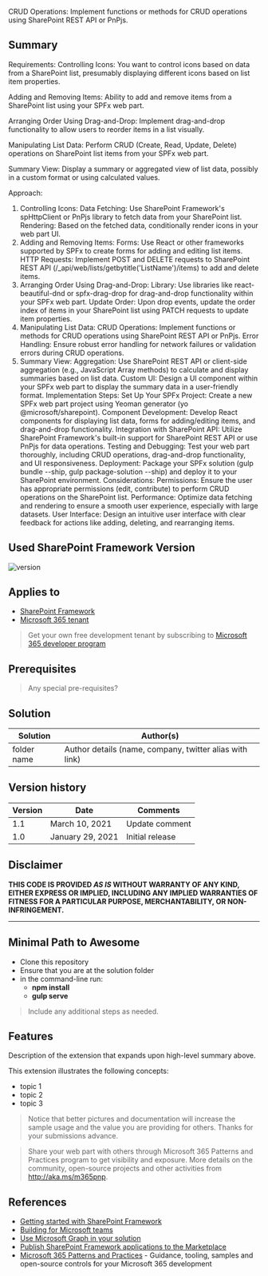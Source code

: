 CRUD Operations: Implement functions or methods for CRUD operations using SharePoint REST API or PnPjs.


## Summary

Requirements:
Controlling Icons: You want to control icons based on data from a SharePoint list, presumably displaying different icons based on list item properties.

Adding and Removing Items: Ability to add and remove items from a SharePoint list using your SPFx web part.

Arranging Order Using Drag-and-Drop: Implement drag-and-drop functionality to allow users to reorder items in a list visually.

Manipulating List Data: Perform CRUD (Create, Read, Update, Delete) operations on SharePoint list items from your SPFx web part.

Summary View: Display a summary or aggregated view of list data, possibly in a custom format or using calculated values.

Approach:
1. Controlling Icons:
Data Fetching: Use SharePoint Framework's spHttpClient or PnPjs library to fetch data from your SharePoint list.
Rendering: Based on the fetched data, conditionally render icons in your web part UI.
2. Adding and Removing Items:
Forms: Use React or other frameworks supported by SPFx to create forms for adding and editing list items.
HTTP Requests: Implement POST and DELETE requests to SharePoint REST API (/_api/web/lists/getbytitle('ListName')/items) to add and delete items.
3. Arranging Order Using Drag-and-Drop:
Library: Use libraries like react-beautiful-dnd or spfx-drag-drop for drag-and-drop functionality within your SPFx web part.
Update Order: Upon drop events, update the order index of items in your SharePoint list using PATCH requests to update item properties.
4. Manipulating List Data:
CRUD Operations: Implement functions or methods for CRUD operations using SharePoint REST API or PnPjs.
Error Handling: Ensure robust error handling for network failures or validation errors during CRUD operations.
5. Summary View:
Aggregation: Use SharePoint REST API or client-side aggregation (e.g., JavaScript Array methods) to calculate and display summaries based on list data.
Custom UI: Design a UI component within your SPFx web part to display the summary data in a user-friendly format.
Implementation Steps:
Set Up Your SPFx Project: Create a new SPFx web part project using Yeoman generator (yo @microsoft/sharepoint).
Component Development: Develop React components for displaying list data, forms for adding/editing items, and drag-and-drop functionality.
Integration with SharePoint API: Utilize SharePoint Framework's built-in support for SharePoint REST API or use PnPjs for data operations.
Testing and Debugging: Test your web part thoroughly, including CRUD operations, drag-and-drop functionality, and UI responsiveness.
Deployment: Package your SPFx solution (gulp bundle --ship, gulp package-solution --ship) and deploy it to your SharePoint environment.
Considerations:
Permissions: Ensure the user has appropriate permissions (edit, contribute) to perform CRUD operations on the SharePoint list.
Performance: Optimize data fetching and rendering to ensure a smooth user experience, especially with large datasets.
User Interface: Design an intuitive user interface with clear feedback for actions like adding, deleting, and rearranging items.


## Used SharePoint Framework Version

![version](https://img.shields.io/badge/version-1.18.2-green.svg)

## Applies to

- [SharePoint Framework](https://aka.ms/spfx)
- [Microsoft 365 tenant](https://docs.microsoft.com/en-us/sharepoint/dev/spfx/set-up-your-developer-tenant)

> Get your own free development tenant by subscribing to [Microsoft 365 developer program](http://aka.ms/o365devprogram)

## Prerequisites

> Any special pre-requisites?

## Solution

| Solution    | Author(s)                                               |
| ----------- | ------------------------------------------------------- |
| folder name | Author details (name, company, twitter alias with link) |

## Version history

| Version | Date             | Comments        |
| ------- | ---------------- | --------------- |
| 1.1     | March 10, 2021   | Update comment  |
| 1.0     | January 29, 2021 | Initial release |

## Disclaimer

**THIS CODE IS PROVIDED _AS IS_ WITHOUT WARRANTY OF ANY KIND, EITHER EXPRESS OR IMPLIED, INCLUDING ANY IMPLIED WARRANTIES OF FITNESS FOR A PARTICULAR PURPOSE, MERCHANTABILITY, OR NON-INFRINGEMENT.**

---

## Minimal Path to Awesome

- Clone this repository
- Ensure that you are at the solution folder
- in the command-line run:
  - **npm install**
  - **gulp serve**

> Include any additional steps as needed.

## Features

Description of the extension that expands upon high-level summary above.

This extension illustrates the following concepts:

- topic 1
- topic 2
- topic 3

> Notice that better pictures and documentation will increase the sample usage and the value you are providing for others. Thanks for your submissions advance.

> Share your web part with others through Microsoft 365 Patterns and Practices program to get visibility and exposure. More details on the community, open-source projects and other activities from http://aka.ms/m365pnp.

## References

- [Getting started with SharePoint Framework](https://docs.microsoft.com/en-us/sharepoint/dev/spfx/set-up-your-developer-tenant)
- [Building for Microsoft teams](https://docs.microsoft.com/en-us/sharepoint/dev/spfx/build-for-teams-overview)
- [Use Microsoft Graph in your solution](https://docs.microsoft.com/en-us/sharepoint/dev/spfx/web-parts/get-started/using-microsoft-graph-apis)
- [Publish SharePoint Framework applications to the Marketplace](https://docs.microsoft.com/en-us/sharepoint/dev/spfx/publish-to-marketplace-overview)
- [Microsoft 365 Patterns and Practices](https://aka.ms/m365pnp) - Guidance, tooling, samples and open-source controls for your Microsoft 365 development
